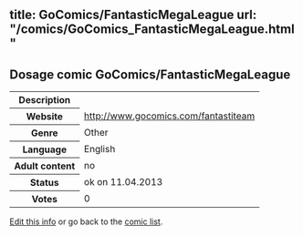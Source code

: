 title: GoComics/FantasticMegaLeague
url: "/comics/GoComics_FantasticMegaLeague.html"
---
Dosage comic GoComics/FantasticMegaLeague
-----------------------------------------

<table class="comicinfo">
<tr>
<th>Description</th><td></td>
</tr>
<tr>
<th>Website</th><td><a href="http://www.gocomics.com/fantastiteam">http://www.gocomics.com/fantastiteam</a></td>
</tr>
<tr>
<th>Genre</th><td>Other</td>
</tr>
<tr>
<th>Language</th><td>English</td>
</tr>
<tr>
<th>Adult content</th><td>no</td>
</tr>
<tr>
<th>Status</th><td>ok on 11.04.2013</td>
</tr>
<tr>
<th>Votes</th><td>0</div></td>
</tr>
</table>

[Edit this info](/comics/GoComics_FantasticMegaLeague_edit.html) or go back to the [comic list](../comic-index.html).
